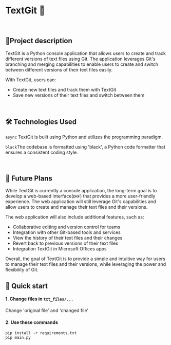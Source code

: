 # TextGit 🙌
<br>
<h2>📒Project description</h2>

<p>TextGit is a Python console application that allows users to create and track different versions of text files using Git. The application leverages Git's branching and merging capabilities to enable users to create and switch between different versions of their text files easily.</p>
<p>With TextGit, users can:</p>
<ul>
  <li>Create new text files and track them with TextGit</li>
  <li>Save new versions of their text files and switch between them</li>

</ul>
<br>

<h2>🛠 Technologies Used</h2>
<p><code>async</code> TextGit is built using Python and utilizes the  programming paradigm. </p>
<p><code>black</code>The codebase is formatted using 'black', a Python code formatter that ensures a consistent coding style.</p>

<br>
<h2>🚀 Future Plans</h2>
<p>While TextGit is currently a console application, the long-term goal is to develop a web-based interface(<code>DRF</code>) that provides a more user-friendly experience. The web application will still leverage Git's capabilities and allow users to create and manage their text files and their versions.</p>
<p>The web application will also include additional features, such as:</p>
<ul>
  <li>Collaborative editing and version control for teams</li>
  <li>Integration with other Git-based tools and services</li>
  <li>View the history of their text files and their changes</li>
  <li>Revert back to previous versions of their text files</li>
  <li>Integration TextGit in Microsoft Offices apps</li>

</ul>
<p>Overall, the goal of TextGit is to provide a simple and intuitive way for users to manage their text files and their versions, while leveraging the power and flexibility of Git.</p>

<h2>💫 Quick start</h2>
<h4>1. Change files in <code>txt_files/...</code></h4>
Change 'original file' and 'changed file'
<h4>2. Use these commands</h4>

```
pip install -r requirements.txt
pip main.py

```
